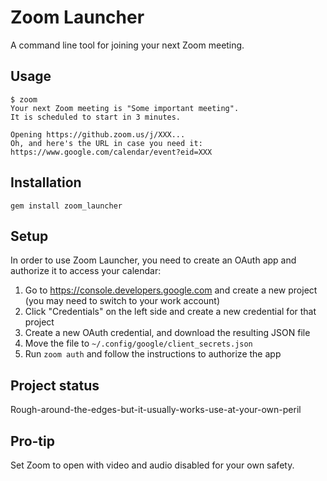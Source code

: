 # Zoom Launcher

A command line tool for joining your next Zoom meeting.

## Usage

```
$ zoom
Your next Zoom meeting is "Some important meeting".
It is scheduled to start in 3 minutes.

Opening https://github.zoom.us/j/XXX...
Oh, and here's the URL in case you need it: https://www.google.com/calendar/event?eid=XXX
```

## Installation

`gem install zoom_launcher`

## Setup

In order to use Zoom Launcher, you need to create an OAuth app and authorize it to access your calendar:

1. Go to https://console.developers.google.com and create a new project (you may need to switch to your work account)
2. Click "Credentials" on the left side and create a new credential for that project
3. Create a new OAuth credential, and download the resulting JSON file
4. Move the file to `~/.config/google/client_secrets.json`
5. Run `zoom auth` and follow the instructions to authorize the app

## Project status

Rough-around-the-edges-but-it-usually-works-use-at-your-own-peril

## Pro-tip

Set Zoom to open with video and audio disabled for your own safety.
